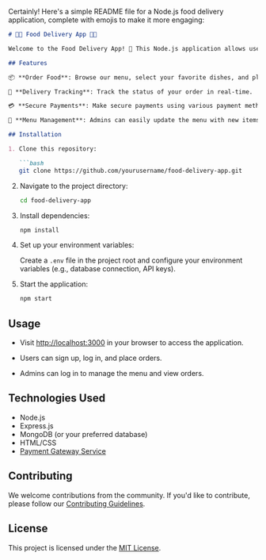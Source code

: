 Certainly! Here's a simple README file for a Node.js food delivery application, complete with emojis to make it more engaging:

```markdown
# 🍔🚚 Food Delivery App 🍕🍟

Welcome to the Food Delivery App! 🎉 This Node.js application allows users to order delicious food and have it delivered to their doorstep. 

## Features

📦 **Order Food**: Browse our menu, select your favorite dishes, and place an order.

🚚 **Delivery Tracking**: Track the status of your order in real-time.

💳 **Secure Payments**: Make secure payments using various payment methods.

📜 **Menu Management**: Admins can easily update the menu with new items.

## Installation

1. Clone this repository:

   ```bash
   git clone https://github.com/yourusername/food-delivery-app.git
   ```

2. Navigate to the project directory:

   ```bash
   cd food-delivery-app
   ```

3. Install dependencies:

   ```bash
   npm install
   ```

4. Set up your environment variables:

   Create a `.env` file in the project root and configure your environment variables (e.g., database connection, API keys).

5. Start the application:

   ```bash
   npm start
   ```

## Usage

- Visit [http://localhost:3000](http://localhost:3000) in your browser to access the application.

- Users can sign up, log in, and place orders.

- Admins can log in to manage the menu and view orders.

## Technologies Used

- Node.js
- Express.js
- MongoDB (or your preferred database)
- HTML/CSS
- [Payment Gateway Service]()

## Contributing

We welcome contributions from the community. If you'd like to contribute, please follow our [Contributing Guidelines](CONTRIBUTING.md).

## License

This project is licensed under the [MIT License](LICENSE).
